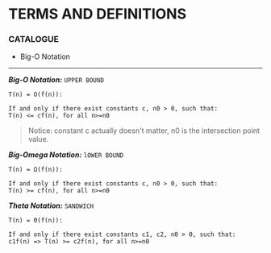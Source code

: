 # TERMS AND DEFINITIONS
### CATALOGUE
* Big-O Notation

***
***Big-O Notation:*** `UPPER BOUND`

    T(n) = O(f(n)):
    
    If and only if there exist constants c, n0 > 0, such that:
    T(n) <= cf(n), for all n>=n0
> Notice: constant c actually doesn't matter, n0 is the intersection point value. 

***Big-Omega Notation:*** `lOWER BOUND`

    T(n) = Ω(f(n)):
    
    If and only if there exist constants c, n0 > 0, such that:
    T(n) >= cf(n), for all n>=n0

***Theta Notation:*** `SANDWICH`

    T(n) = Θ(f(n)):
    
    If and only if there exist constants c1, c2, n0 > 0, such that:
    c1f(n) => T(n) >= c2f(n), for all n>=n0
